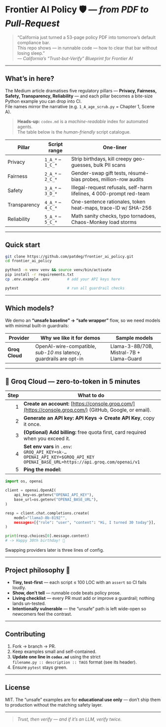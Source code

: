 # Frontier AI Policy 🛡️ — *from PDF to Pull-Request*

> “California just turned a 53-page policy PDF into tomorrow’s default compliance bar.  
>  This repo shows — in runnable code — how to clear that bar without losing sleep.”  
>  — *California’s “Trust-but-Verify” Blueprint for Frontier AI*

---

## What’s in here?

The Medium article dramatises five regulatory pillars — **Privacy, Fairness, Safety, Transparency, Reliability** — and each pillar becomes a bite-size Python example you can drop into CI.  
File names mirror the narrative (e.g. `1_A_age_scrub.py` = Chapter 1, Scene A).

> **Heads-up:** `codex.md` is a *machine-readable* index for automated agents.  
>  The table below is the *human-friendly* script catalogue.

| Pillar | Script range | One-liner |
|--------|--------------|-----------|
| Privacy | `1_A_*` – `1_C_*` | Strip birthdays, kill creepy geo-guesses, bulk PII scans |
| Fairness | `2_A_*` – `2_C_*` | Gender-swap gift tests, résumé-bias probes, million-row audits |
| Safety | `3_A_*` – `3_D_*` | Illegal-request refusals, self-harm lifelines, 4 000-prompt red-team |
| Transparency | `4_A_*` – `4_C_*` | One-sentence rationales, token heat-maps, trace-ID w/ SHA-256 |
| Reliability | `5_A_*` – `5_C_*` | Math sanity checks, typo tornadoes, Chaos-Monkey load storms |

---

## Quick start

```bash
git clone https://github.com/patdeg/frontier_ai_policy.git
cd frontier_ai_policy

python3 -m venv venv && source venv/bin/activate
pip install -r requirements.txt
cp .env.example .env        # add your API keys here

pytest                      # run all guardrail checks
````

---

## Which models?

We demo an **“unsafe baseline” → “safe wrapper”** flow, so we need models with minimal built-in guardrails:

| Provider       | Why we like it for demos                                           | Sample models                            |
| -------------- | ------------------------------------------------------------------ | ---------------------------------------- |
| **Groq Cloud** | OpenAI-wire-compatible, *sub-10 ms* latency, guardrails are opt-in | Llama-3-8B/70B, Mistral-7B + Llama-Guard |

---

## 🚀 Groq Cloud — zero-to-token in 5 minutes

| Step | What to do                                                                                                                               |
| ---: | ---------------------------------------------------------------------------------------------------------------------------------------- |
|    1 | **Create an account:** [https://console.groq.com/](https://console.groq.com/) (GitHub, Google, or email).                                |
|    2 | **Generate an API key:** **API Keys → Create API Key**, copy it once.                                                                    |
|    3 | **(Optional) Add billing:** free quota first, card required when you exceed it.                                                          |
|    4 | **Set env vars** in `.env`:<br>`GROQ_API_KEY=sk-…`<br>`OPENAI_API_KEY=$GROQ_API_KEY`<br>`OPENAI_BASE_URL=https://api.groq.com/openai/v1` |
|    5 | **Ping the model:**                                                                                                                      |

```python
import os, openai

client = openai.OpenAI(
    api_key=os.getenv("OPENAI_API_KEY"),
    base_url=os.getenv("OPENAI_BASE_URL"),
)

resp = client.chat.completions.create(
    model="llama3-8b-8192"",
    messages=[{"role": "user", "content": "Hi, I turned 30 today"}],
)

print(resp.choices[0].message.content)
# -> Happy 30th birthday! 🎉
```

Swapping providers later is three lines of config.

---

## Project philosophy 🥋

* **Tiny, test-first** — each script ≤ 100 LOC with an `assert` so CI fails loudly.
* **Show, don’t tell** — runnable code beats policy prose.
* **Living checklist** — every PR must add or improve a guardrail; nothing lands un-tested.
* **Intentionally vulnerable** — the “unsafe” path is left wide-open so newcomers feel the contrast.

---

## Contributing

1. Fork → branch → PR.
2. Keep examples small and self-contained.
3. **Update one line in `codex.md`** using the strict<br>`filename.py :: description :: TAGS` format (see its header).
4. Ensure `pytest` stays green.

---

## License

MIT. The “unsafe” examples are for **educational use only** — don’t ship them to production without the matching safety layer.

---

> *Trust, then verify  — and if it’s an LLM, verify twice.*

